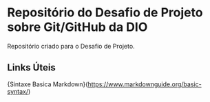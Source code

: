 # Repositório do Desafio de Projeto sobre Git/GitHub da DIO
Repositório criado para o Desafio de Projeto.

## Links Úteis
{Sintaxe Basica Markdown}(https://www.markdownguide.org/basic-syntax/)
